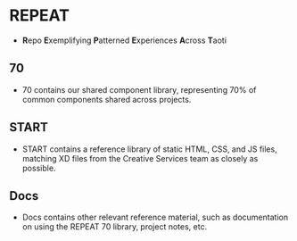 # REPEAT
- **R**epo **E**xemplifying **P**atterned **E**xperiences **A**cross **T**aoti

## 70
* 70 contains our shared component library, representing 70% of common components shared across projects.

## START
* START contains a reference library of static HTML, CSS, and JS files, matching XD files from the Creative Services team as closely as possible.

## Docs
* Docs contains other relevant reference material, such as documentation on using the REPEAT 70 library, project notes, etc.

